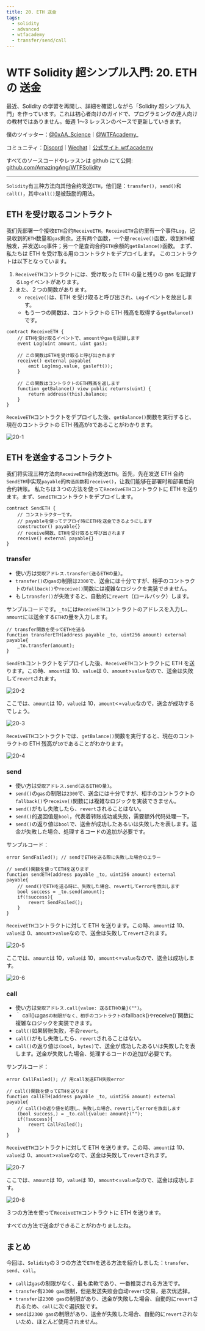 ```yaml
---
title: 20. ETH 送金
tags:
  - solidity
  - advanced
  - wtfacademy
  - transfer/send/call
---
```


# WTF Solidity 超シンプル入門: 20. ETH の 送金

最近、Solidity の学習を再開し、詳細を確認しながら「Solidity 超シンプル入門」を作っています。これは初心者向けのガイドで、プログラミングの達人向けの教材ではありません。毎週 1〜3 レッスンのペースで更新していきます。

僕のツイッター：[@0xAA_Science](https://twitter.com/0xAA_Science)｜[@WTFAcademy\_](https://twitter.com/WTFAcademy_)

コミュニティ：[Discord](https://discord.gg/5akcruXrsk)｜[Wechat](https://docs.google.com/forms/d/e/1FAIpQLSe4KGT8Sh6sJ7hedQRuIYirOoZK_85miz3dw7vA1-YjodgJ-A/viewform?usp=sf_link)｜[公式サイト wtf.academy](https://wtf.academy)

すべてのソースコードやレッスンは github にて公開: [github.com/AmazingAng/WTFSolidity](https://github.com/AmazingAng/WTFSolidity)

---

`Solidity`有三种方法向其他合约发送`ETH`，他们是：`transfer()`，`send()`和`call()`，其中`call()`是被鼓励的用法。

## ETH を受け取るコントラクト

我们先部署一个接收`ETH`合约`ReceiveETH`。`ReceiveETH`合约里有一个事件`Log`，记录收到的`ETH`数量和`gas`剩余。还有两个函数，一个是`receive()`函数，收到`ETH`被触发，并发送`Log`事件；另一个是查询合约`ETH`余额的`getBalance()`函数。
まず、私たちは ETH を受け取る用のコントラクトをデプロイします。
このコントラクトは以下となっています。

1. `ReceiveETH`コントラクトには、受け取った ETH の量と残りの gas を記録する`Log`イベントがあります。
2. また、２つの関数があります。
   - `receive()`は、ETH を受け取ると呼び出され、`Log`イベントを放出します。
   - もう一つの関数は、コントラクトの ETH 残高を取得する`getBalance()`です。

```solidity
contract ReceiveETH {
    // ETHを受け取るイベントで、amountやgasを記録します
    event Log(uint amount, uint gas);

    // この関数はETHを受け取ると呼び出されます
    receive() external payable{
        emit Log(msg.value, gasleft());
    }

    // この関数はコントラクトのETH残高を返します
    function getBalance() view public returns(uint) {
        return address(this).balance;
    }
}
```

`ReceiveETH`コントラクトをデプロイした後、`getBalance()`関数を実行すると、現在のコントラクトの ETH 残高が`0`であることがわかります。

![20-1](./img/20-1.png)

## ETH を送金するコントラクト

我们将实现三种方法向`ReceiveETH`合约发送`ETH`。首先，先在发送 ETH 合约`SendETH`中实现`payable`的`构造函数`和`receive()`，让我们能够在部署时和部署后向合约转账。
私たちは３つの方法を使って`ReceiveETH`コントラクトに ETH を送ります。まず、`SendETH`コントラクトをデプロイします。

```solidity
contract SendETH {
    // コンストラクターです。
    // payableを使ってデプロイ時にETHを送金できるようにします
    constructor() payable{}
    // receive関数、ETHを受け取ると呼び出されます
    receive() external payable{}
}
```

### transfer

- 使い方は`受取アドレス.transfer(送るETHの量)`。
- `transfer()`の`gas`の制限は`2300`で、送金には十分ですが、相手のコントラクトの`fallback()`や`receive()`関数には複雑なロジックを実装できません。
- もし`transfer()`が失敗すると、自動的に`revert`（ロールバック）します。

サンプルコードです。`_to`には`ReceiveETH`コントラクトのアドレスを入力し、`amount`には送金する`ETH`の量を入力します。

```solidity
// transfer関数を使ってETHを送る
function transferETH(address payable _to, uint256 amount) external payable{
    _to.transfer(amount);
}
```

`SendEth`コントラクトをデプロイした後、`ReceiveETH`コントラクトに ETH を送ります。この時、`amount`は 10、`value`は 0、`amount`>`value`なので、送金は失敗して`revert`されます。

![20-2](./img/20-2.png)

ここでは、`amount`は 10，`value`は 10，`amount`<=`value`なので，送金が成功するでしょう。

![20-3](./img/20-3.png)

`ReceiveETH`コントラクトでは、`getBalance()`関数を実行すると、現在のコントラクトの ETH 残高が`10`であることがわかります。

![20-4](./img/20-4.png)

### send

- 使い方は`受取アドレス.send(送るETHの量)`。
- `send()`の`gas`の制限は`2300`で、送金には十分ですが、相手のコントラクトの`fallback()`や`receive()`関数には複雑なロジックを実装できません。
- `send()`がもし失敗したら、`revert`されることはない。
- `send()`的返回值是`bool`，代表着转账成功或失败，需要额外代码处理一下。
- `send()`の返り値は`bool`で、送金が成功したあるいは失敗したを表します。送金が失敗した場合、処理するコードの追加が必要です。

サンプルコード：

```solidity
error SendFailed(); // sendでETHを送る際に失敗した場合のエラー

// send()関数を使ってETHを送ります
function sendETH(address payable _to, uint256 amount) external payable{
    // send()でETHを送る時に、失敗した場合、revertしてerrorを放出します
    bool success = _to.send(amount);
    if(!success){
        revert SendFailed();
    }
}
```

`ReceiveETH`コントラクトに対して ETH を送ります。この時、`amount`は 10、`value`は 0、`amount`>`value`なので、送金は失敗して`revert`されます。

![20-5](./img/20-5.png)

ここでは、`amount`は 10，`value`は 10，`amount`<=`value`なので、送金は成功します。

![20-6](./img/20-6.png)

### call

- 使い方は`受取アドレス.call{value: 送るETHの量}("")`。
- ｀ call()`は`gas`の制限がなく、相手のコントラクトの`fallback()`や`receive()`関数に複雑なロジックを実装できます。
- `call()`如果转账失败，不会`revert`。
- `call()`がもし失敗したら、`revert`されることはない。
- `call()`の返り値は`(bool, bytes)`で、送金が成功したあるいは失敗したを表します。送金が失敗した場合、処理するコードの追加が必要です。

サンプルコード：

```solidity
error CallFailed(); // 用call发送ETH失败error

// call()関数を使ってETHを送ります
function callETH(address payable _to, uint256 amount) external payable{
    // call()の返り値を処理し、失敗した場合、revertしてerrorを放出します
    (bool success,) = _to.call{value: amount}("");
    if(!success){
        revert CallFailed();
    }
}
```

`ReceiveETH`コントラクトに対して ETH を送ります。この時、`amount`は 10、`value`は 0、`amount`>`value`なので、送金は失敗して`revert`されます。

![20-7](./img/20-7.png)

ここでは、`amount`は 10，`value`は 10，`amount`<=`value`なので、送金は成功します。

![20-8](./img/20-8.png)

３つの方法を使って`ReceiveETH`コントラクトに ETH を送ります。

すべての方法で送金ができることがわかりましたね。

## まとめ

今回は、`Solidity`の３つの方法で`ETH`を送る方法を紹介しました：`transfer`、`send`、`call`。

- `call`は`gas`の制限がなく、最も柔軟であり、一番推奨される方法です。
- `transfer`有`2300 gas`限制，但是发送失败会自动`revert`交易，是次优选择。
- `transfer`は`2300 gas`の制限があり、送金が失敗した場合、自動的に`revert`されるため、`call`に次ぐ選択肢です。
- `send`は`2300 gas`の制限があり、送金が失敗した場合、自動的に`revert`されないため、ほとんど使用されません。
